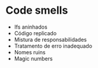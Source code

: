 # Code smells

- Ifs aninhados
- Código replicado
- Mistura de responsabilidades
- Tratamento de erro inadequado
- Nomes ruins
- Magic numbers